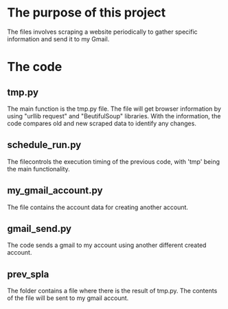 # The purpose of this project
  The files involves scraping a website periodically to gather specific information and send it to my Gmail.
# The code
  ## tmp.py
  The main function is the tmp.py file. The file will get browser information by using "urllib request" and "BeutifulSoup" libraries. With the information, the code compares old and new scraped data to identify any changes.
  ## schedule_run.py
  The filecontrols the execution timing of the previous code, with 'tmp' being the main functionality.
  ## my_gmail_account.py
  The file contains the account data for creating another account.
  ## gmail_send.py
  The code sends a gmail to my account using another different created account.
  ## prev_spla
  The folder contains a file where there is the result of tmp.py. The contents of the file will be sent to my gmail account.
